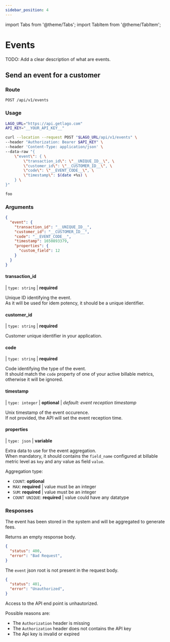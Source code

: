 ```yaml
---
sidebar_position: 4
---
```


import Tabs from '@theme/Tabs';
import TabItem from '@theme/TabItem';

# Events

TODO: Add a clear description of what are events.

## Send an event for a customer

### Route

```
POST /api/v1/events
```

### Usage

<Tabs>
  <TabItem value="curl" label="Curl" default>

  ```bash
  LAGO_URL="https://api.getlago.com"
  API_KEY="__YOUR_API_KEY__"

  curl --location --request POST "$LAGO_URL/api/v1/events" \
  --header "Authorization: Bearer $API_KEY" \
  --header 'Content-Type: application/json' \
  --data-raw "{
      \"event\": { \
          \"transaction_id\": \"__UNIQUE_ID__\", \
          \"customer_id\": \"__CUSTOMER_ID__\", \
          \"code\": \"__EVENT_CODE__\", \
          \"timestamp\": $(date +%s) \
      } \
  }"
  ```

  </TabItem>
  <TabItem value="ruby" label="Ruby">

  ```ruby
  foo
  ```

  </TabItem>
</Tabs>

### Arguments

```json
{
  "event": {
    "transaction_id": "__UNIQUE_ID__",
    "customer_id": "__CUSTOMER_ID__",
    "code": "__EVENT_CODE__",
    "timestamp": 1650893379,
    "properties": {
      "custom_field": 12
    }
  }
}
```

#### transaction_id

| `type: string` | **required**

Unique ID identifying the event.<br/>
As it will be used for idem potency, it should be a unique identifier.

#### customer_id

| `type: string` | **required**

Customer unique identifier in your application.


#### code

| `type: string` | **required**

Code identifying the type of the event.<br/>
It should match the `code` property of one of your active billable metrics, otherwise it will be ignored.

#### timestamp

| `type: integer` | **optional** | *default: event reception timestamp*

Unix timestamp of the event occurence.<br/>
If not provided, the API will set the event reception time.

#### properties

| `type: json` | **variable**

Extra data to use for the event aggregation.<br/>
When mandatory, it should contains the `field_name` configured at billable metric level as `key` and any value as field `value`.

Aggregation type:
- `COUNT`: **optional**
- `MAX`: **required** | value must be an integer
- `SUM`: **required** | value must be an integer
- `COUNT UNIQUE`: **required** | value could have any datatype

### Responses

<Tabs>
  <TabItem value="200" label="HTTP 200" default>

  The event has been stored in the system and will be aggregated to generate fees.

  Returns an empty response body.

  </TabItem>
  <TabItem value="400" label="HTTP 400">

  ```json
  {
    "status": 400,
    "error": "Bad Request",
  }
  ```

  The `event` json root is not present in the request body.

  </TabItem>
  <TabItem value="401" label="HTTP 401">

  ```json
  {
    "status": 401,
    "error": "Unauthorized",
  }
  ```

  Access to the API end point is unhautorized.

  Possible reasons are:
  * The `Authorization` header is missing
  * The `Authorization` header does not contains the API key
  * The Api key is invalid or expired


  </TabItem>
</Tabs>
